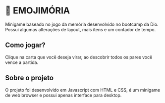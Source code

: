 # 🦉 EMOJIMÓRIA

Minigame baseado no jogo da memória desenvolvido no bootcamp da Dio. Possui algumas alterações de layout, mais itens e um contador de tempo.

## Como jogar?

Clique na carta que você deseja virar, ao descobrir todos os pares você vence a partida.

## Sobre o projeto

O projeto foi desenvolvido em Javascript com HTML e CSS, é um minigame de web browser e possui apenas interface para desktop.